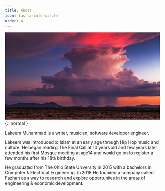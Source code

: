 ```yaml
---
title: About
icon: fas fa-info-circle
order: 4
---
```



![Desktop View](/assets/img/about-temp.jpeg){: .normal }

Lakeem Muhammad is a writer, musician, software developer engineer.  

Lakeem was introduced to Islam at an early age through Hip Hop music and culture. He began reading The Final Call at 10 years old and few years later attended his first Mosque meeting at age14 and would go on to register a few months after his 18th birthday.  

He graduated from The Ohio State University in 2015 with a bachelors in Computer & Electrical Engineering. In 2018 He founded a company called Fazhan as a way to research and explore opportunites in the areas of engineering & economic development.
